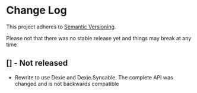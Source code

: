 # Change Log
This project adheres to [Semantic Versioning](http://semver.org/).

Please not that there was no stable release yet and things may break at any time

## [] - Not released

* Rewrite to use Dexie and Dexie.Syncable. The complete API was changed and is not backwards compatible
